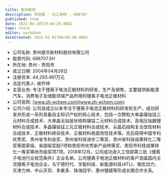 ```yaml
---
title: 振华新材
description: 科创板 - 化工原料 - 688707
published: true
date: 2022-04-30T19:44:20.000Z
tags: stock
editor: markdown
dateCreated: 2022-01-01T00:00:00.000Z
---
```


- 公司名称: 贵州振华新材料股份有限公司
- 股票代码: 688707.SH
- 所在地: 贵州 - 贵阳市
- 成立日期: 2004年04月26日
- 注册资本: 44,293.481万元
- 法定代表人: 侯乔坤
- 主营业务: 专注于锂离子电池正极材料的研发，生产及销售，主要提供新能源汽车，消费电子及储能领域产品所用的锂离子电池正极材料
- 公司官网: [www.zh-echem.com](www.zh-echem.com)
- 公司介绍: 公司自成立以来专注于锂离子电池正极材料的研发和生产，成功研发并形成一系列具备自主知识产权的核心技术，包括一次颗粒大单晶镍钴锰三元材料合成技术、大单晶无钴层状结构镍锰二元材料合成技术、高电压钴酸锂材料合成技术、多晶镍钴锰三元正极材料合成技术、尖晶石结构复合改性材料合成技术、正极材料掺杂技术、正极材料表面改性技术等。先后获得中国专利优秀奖、贵州省专利金奖、贵州省科技进步二等奖、贵州省科技成果转化二等奖等国家级、省部级奖励7项和贵阳市优秀新产品特等奖、贵阳市科技成果转化一等奖等地市级奖项7项。2018年12月，公司成功进入工信部第三批《锂离子电池行业规范条件》企业名单。公司锂离子电池正极材料的客户涵盖国内主流锂离子电池企业，与宁德时代、孚能科技、新能源科技(ATL)、微宏动力、天津力神、中山天贸、多氟多、珠海冠宇、惠州锂威等形成长期合作关系。


